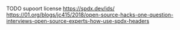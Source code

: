 TODO
supoort license https://spdx.dev/ids/
https://01.org/blogs/jc415/2018/open-source-hacks-one-question-interviews-open-source-experts-how-use-spdx-headers
